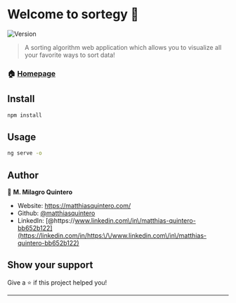 # Welcome to sortegy 👋
![Version](https://img.shields.io/badge/version-0.0.0-blue.svg?cacheSeconds=2592000)

> A sorting algorithm web application which allows you to visualize all your favorite ways to sort data!

### 🏠 [Homepage](http://sortegy.s3-website.us-east-2.amazonaws.com/)

## Install

```sh
npm install
```

## Usage

```sh
ng serve -o
```

## Author

👤 **M. Milagro Quintero**

* Website: https://matthiasquintero.com/
* Github: [@matthiasquintero](https://github.com/matthiasquintero)
* LinkedIn: [@https:\/\/www.linkedin.com\/in\/matthias-quintero-bb652b122](https://linkedin.com/in/https:\/\/www.linkedin.com\/in\/matthias-quintero-bb652b122)

## Show your support

Give a ⭐️ if this project helped you!


***